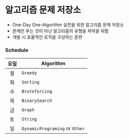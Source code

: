 # 알고리즘 문제 저장소
- One-Day One-Algorithm 실천을 위한 알고리즘 문제 저장소
- 문제만 푸는 것이 아닌 알고리즘의 유형을 파악을 위함
- 개발 시 효율적인 로직을 구상하는 훈련

### Schedule
|요일|Algorithm|
|:-:|-|
|월|`Greedy`|
|화|`Sorting`|
|수|`Bruteforcing`|
|목|`BinarySearch`|
|금|`Graph`|
|토|`String`|
|일|`DynamicPrograming` or `Other`|
